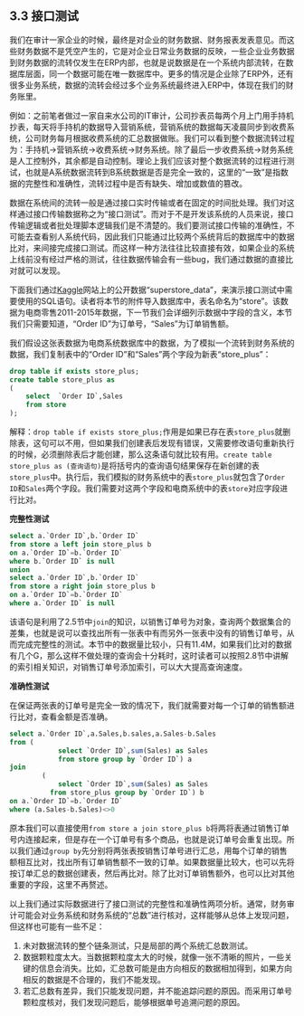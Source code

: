 ## 3.3 接口测试

我们在审计一家企业的时候，最终是对企业的财务数据、财务报表发表意见。而这些财务数据不是凭空产生的，它是对企业日常业务数据的反映，一些企业业务数据到财务数据的流转仅发生在ERP内部，也就是说数据是在一个系统内部流转，在数据库层面，同一个数据可能在唯一数据库中。更多的情况是企业除了ERP外，还有很多业务系统，数据的流转会经过多个业务系统最终进入ERP中，体现在我们的财务账里。

例如：之前笔者做过一家自来水公司的IT审计，公司抄表员每两个月上门用手持机抄表，每天将手持机的数据导入营销系统，营销系统的数据每天凌晨同步到收费系统，公司财务每月根据收费系统的汇总数据做账。我们可以看到整个数据流转过程为：手持机->营销系统->收费系统->财务系统。除了最后一步收费系统->财务系统是人工控制外，其余都是自动控制。理论上我们应该对整个数据流转的过程进行测试，也就是A系统数据流转到B系统数据是否是完全一致的，这里的“一致”是指数据的完整性和准确性，流转过程中是否有缺失、增加或数值的篡改。

数据在系统间的流转一般是通过接口实时传输或者在固定的时间批处理。我们对这样通过接口传输数据称之为“接口测试”。而对于不是开发该系统的人员来说，接口传输逻辑或者批处理脚本逻辑我们是不清楚的。我们要测试接口传输的准确性，不可能去查看别人系统代码，因此我们只能通过比较两个系统背后的数据库中的数据比对，来间接完成接口测试。而这样一种方法往往比较直接有效，如果企业的系统上线前没有经过严格的测试，往往数据传输会有一些bug，我们通过数据的直接比对就可以发现。

下面我们通过[Kaggle](https://www.kaggle.com/jr2ngb/superstore-data/data)网站上的公开数据“superstore_data”，来演示接口测试中需要使用的SQL语句。读者将本节的附件导入数据库中，表名命名为“store”。该数据为电商零售2011-2015年数据，下一节我们会详细列示数据中字段的含义，本节我们只需要知道，“Order ID”为订单号，“Sales”为订单销售额。

我们假设这张表数据为电商系统数据库中的数据，为了模拟一个流转到财务系统的数据，我们复制表中的“Order ID”和“Sales”两个字段为新表“store_plus”：

```sql
drop table if exists store_plus;
create table store_plus as
(
	select  `Order ID`,Sales
	from store
);
```

解释：`drop table if exists store_plus;`作用是如果已存在表`store_plus`就删除表，这句可以不用，但如果我们创建表后发现有错误，又需要修改语句重新执行的时候，必须删除表后才能创建，那么这条语句就比较有用。`create table store_plus as (查询语句)`是将括号内的查询语句结果保存在新创建的表`store_plus`中。执行后，我们模拟的财务系统中的表`store_plus`就包含了`Order ID`和`Sales`两个字段。我们需要对这两个字段和电商系统中的表`store`对应字段进行比对。

**完整性测试**

```sql
select a.`Order ID`,b.`Order ID`
from store a left join store_plus b 
on a.`Order ID`=b.`Order ID`
where b.`Order ID` is null
union
select a.`Order ID`,b.`Order ID`
from store a right join store_plus b 
on a.`Order ID`=b.`Order ID`
where a.`Order ID` is null
```

该语句是利用了2.5节中`join`的知识，以销售订单号为对象，查询两个数据集合的差集，也就是说可以查找出所有一张表中有而另外一张表中没有的销售订单号，从而完成完整性的测试。本节中的数据量比较小，只有11.4M，如果我们比对的数据有几个G，那么这样不做处理的查询会十分耗时，这时读者可以按照2.8节中讲解的索引相关知识，对销售订单号添加索引，可以大大提高查询速度。

**准确性测试**

在保证两张表的订单号是完全一致的情况下，我们就需要对每一个订单的销售额进行比对，查看金额是否准确。

```sql
select a.`Order ID`,a.Sales,b.sales,a.Sales-b.Sales
from (
			select `Order ID`,sum(Sales) as Sales
			from store group by `Order ID`) a 
join 
		(
			select `Order ID`,sum(Sales) as Sales
		  from store_plus group by `Order ID`) b
on a.`Order ID`=b.`Order ID`
where (a.Sales-b.Sales)<>0
```

原本我们可以直接使用`from store a join store_plus b`将两将表通过销售订单号内连接起来，但是存在一个订单号有多个商品，也就是说订单号会重复出现。所以我们通过`group by`先分别将两张表按销售订单号进行汇总，用每个订单的销售额相互比对，找出所有订单销售额不一致的订单。如果数据量比较大，也可以先将按订单汇总的数据创建表，然后再比对。除了比对订单销售额外，也可以比对其他重要的字段，这里不再赘述。

以上我们通过实际数据进行了接口测试的完整性和准确性两项分析。通常，财务审计可能会对业务系统和财务系统的“总数”进行核对，这样能够从总体上发现问题，但这样也可能有一些不足：

1. 未对数据流转的整个链条测试，只是局部的两个系统汇总数测试。
2. 数据颗粒度太大。当数据颗粒度太大的时候，就像一张不清晰的照片，一些关键的信息会消失。比如，汇总数可能是由方向相反的数据相加得到，如果方向相反的数据是不合理的，我们不能发现。
3. 若汇总数有差异，我们只能发现问题，并不能追踪问题的原因。而采用订单号颗粒度核对，我们发现问题后，能够根据单号追溯问题的原因。